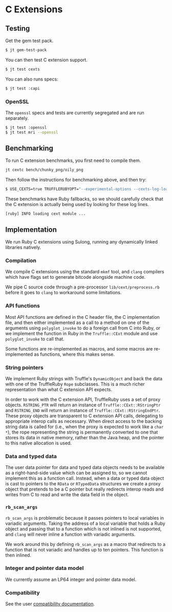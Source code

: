 # C Extensions

## Testing

Get the gem test pack.

```bash
$ jt gem-test-pack
```

You can then test C extension support.

```bash
$ jt test cexts
```

You can also runs specs:

```bash
$ jt test :capi
```

### OpenSSL

The `openssl` specs and tests are currently segregated and are run separately.

```bash
$ jt test :openssl
$ jt test mri --openssl
```

## Benchmarking

To run C extension benchmarks, you first need to compile them.

```bash
jt cextc bench/chunky_png/oily_png
```

Then follow the instructions for benchmarking above, and then try:

```bash
$ USE_CEXTS=true TRUFFLERUBYOPT="--experimental-options --cexts-log-load" jt benchmark bench/chunky_png/chunky-color-r.rb --simple
```

These benchmarks have Ruby fallbacks, so we should carefully check that the
C extension is actually being used by looking for these log lines.

```
[ruby] INFO loading cext module ...
```

## Implementation

We run Ruby C extensions using Sulong, running any dynamically linked libraries
natively.

### Compilation

We compile C extensions using the standard `mkmf` tool, and `clang` compilers
which have flags set to generate bitcode alongside machine code.

We pipe C source code through a pre-processor `lib/cext/preprocess.rb` before it
goes to `clang` to workaround some limitations.

### API functions

Most API functions are defined in the C header file, the C implementation file,
and then either implemented as a call to a method on one of the arguments using
`polyglot_invoke` to do a foreign call from C into Ruby, or we implement the
function in Ruby in the `Truffle::CExt` module and use `polyglot_invoke` to call
that.

Some functions are re-implemented as macros, and some macros are re-implemented
as functions, where this makes sense.

### String pointers

We implement Ruby strings with Truffle's `DynamicObject` and back the data with
one of the TruffleRuby `Rope` subclasses. This is a much richer representation
than what C extension API expects.

In order to work with the C extension API, TruffleRuby uses a set of proxy
objects. `RSTRING_PTR` will return an instance of `Truffle::CExt::RStringPtr`
and `RSTRING_END` will return an instance of `Truffle::CExt::RStringEndPtr`.
These proxy objects are transparent to C extension API calls, delegating
to appropriate interop calls as necessary. When direct access to the backing
string data is called for (i.e., when the proxy is expected to work like a
`char *`), the rope representing the string is permanently converted to one
that stores its data in native memory, rather than the Java heap, and the
pointer to this native allocation is used.


### Data and typed data

The user data pointer for data and typed data objects needs to be available as a
right-hand-side value which can be assigned to, so we cannot implement this as a
function call. Instead, when a data or typed data object is cast to pointers to
the `RData` or `RTypedData` structures we create a proxy object that pretends to
be a C pointer but really redirects interop reads and writes from C to read and
write the data field in the object.

### `rb_scan_args`

`rb_scan_args` is problematic because it passes pointers to local variables in
variadic arguments. Taking the address of a local variable that holds a Ruby
object and passing that to a function which is not inlined is not supported, and
`clang` will never inline a function with variadic arguments.

We work around this by defining `rb_scan_args` as a macro that redirects to a
function that is not variadic and handles up to ten pointers. This function is
then inlined.

### Integer and pointer data model

We currently assume an LP64 integer and pointer data model.

### Compatibility

See the user [compatibility documentation](../user/compatibility.md).
